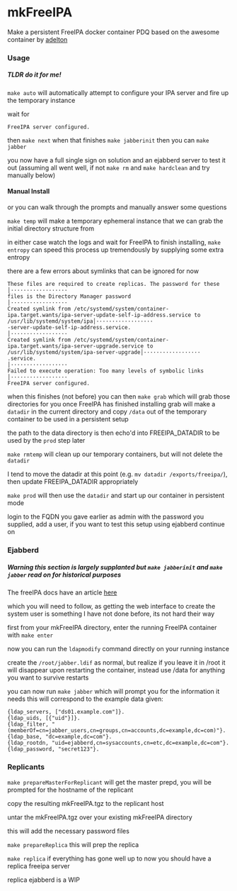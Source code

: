 # mkFreeIPA
Make a persistent FreeIPA docker container PDQ based on the awesome container by [adelton](https://github.com/adelton/docker-freeipa)


### Usage

##### TLDR do it for me!

`make auto`  will automatically attempt to configure your IPA server and fire up the temporary instance

wait for

```
FreeIPA server configured.  
```

then `make next` when that finishes `make jabberinit` then you can `make jabber`

you now have a full single sign on solution and an ejabberd server to test it out (assuming all went well, if not `make rm` and `make hardclean` and try manually below)

#### Manual Install

or you can walk through the prompts and manually answer some questions

`make temp` will make a temporary ephemeral instance that we can grab the initial directory structure from

in either case watch the logs and wait for FreeIPA to finish installing, `make entropy` can speed this process up tremendously by supplying some extra entropy

there are a few errors about symlinks that can be ignored for now

```
These files are required to create replicas. The password for these                                                                         │··················
files is the Directory Manager password                                                                                                     │··················
Created symlink from /etc/systemd/system/container-ipa.target.wants/ipa-server-update-self-ip-address.service to /usr/lib/systemd/system/ipa│··················
-server-update-self-ip-address.service.                                                                                                     │··················
Created symlink from /etc/systemd/system/container-ipa.target.wants/ipa-server-upgrade.service to /usr/lib/systemd/system/ipa-server-upgrade│··················
.service.                                                                                                                                   │··················
Failed to execute operation: Too many levels of symbolic links                                                                              │··················
FreeIPA server configured.  
```

when this finishes (not before) you can then
`make grab` which will grab those directories for you once FreeIPA has finished installing
grab will make a `datadir` in the current directory and copy `/data` out
of the temporary container to be used in a persistent setup

the path to the data directory is then echo'd into
FREEIPA_DATADIR
to be used by the `prod` step later

`make rmtemp` will clean up our temporary containers, but will not delete the `datadir`

I tend to move the datadir at this point (e.g. `mv datadir /exports/freeipa/`), then update FREEIPA_DATADIR appropriately

`make prod` will then use the `datadir` and start up our container in persistent mode

login to the FQDN you gave earlier as admin with the password you supplied, add a user, if you want to test this setup using ejabberd continue on

### Ejabberd

##### Warning this section is largely supplanted but `make jabberinit` and `make jabber` read on for historical purposes

The freeIPA docs have an article [here](http://www.freeipa.org/page/EJabberd_Integration_with_FreeIPA_using_LDAP_Group_memberships)

which you will need to follow, as getting the web interface to create the system user is something I have not done before, its not hard their way

first from your mkFreeIPA directory, enter the running FreeIPA container with `make enter`

now you can run the `ldapmodify` command directly on your running instance

create the  `/root/jabber.ldif` as normal, but realize if you leave it in /root it will disappear upon restarting the container, instead use /data for anything you want to survive restarts

you can now run `make jabber` which will prompt you for the information it needs this will correspond to the example data given:

```
{ldap_servers, ["ds01.example.com"]}.
{ldap_uids, [{"uid"}]}.
{ldap_filter, "(memberOf=cn=jabber_users,cn=groups,cn=accounts,dc=example,dc=com)"}.
{ldap_base, "dc=example,dc=com"}.
{ldap_rootdn, "uid=ejabberd,cn=sysaccounts,cn=etc,dc=example,dc=com"}.
{ldap_password, "secret123"}.
```

### Replicants

`make prepareMasterForReplicant`  will get the master prepd, you will be prompted for the hostname of the replicant

copy the resulting mkFreeIPA.tgz to the replicant host

untar the mkFreeIPA.tgz over your existing mkFreeIPA directory

this will add the necessary password files

`make prepareReplica` this will prep the replica

`make replica` if everything has gone well up to now you should have a replica freeipa server

replica ejabberd is a WIP
